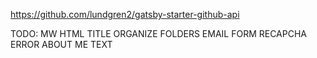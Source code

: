 https://github.com/lundgren2/gatsby-starter-github-api

TODO:
MW
HTML TITLE
ORGANIZE FOLDERS
EMAIL FORM RECAPCHA ERROR
ABOUT ME TEXT